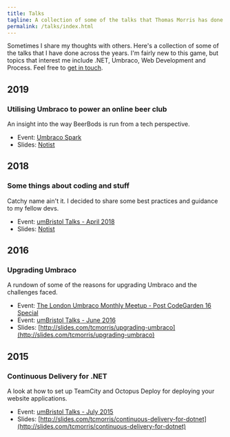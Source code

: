 ```yaml
---
title: Talks
tagline: A collection of some of the talks that Thomas Morris has done across the years.
permalink: /talks/index.html
---
```


Sometimes I share my thoughts with others. Here's a collection of some of the talks that I have done across the years. I'm fairly new to this game, but topics that interest me include .NET, Umbraco, Web Development and Process. Feel free to [get in touch](/about/).

## 2019

### Utilising Umbraco to power an online beer club

An insight into the way BeerBods is run from a tech perspective.

- Event: [Umbraco Spark](https://umbracospark.com/)
- Slides: [Notist](https://noti.st/tcmorris/MgBCLq/utilising-umbraco-to-power-an-online-beer-club)

## 2018

### Some things about coding and stuff

Catchy name ain't it. I decided to share some best practices and guidance to my fellow devs.

- Event: [umBristol Talks - April 2018](https://www.meetup.com/umBristol/events/249416362/)
- Slides: [Notist](https://noti.st/tcmorris/lgHV2y/some-things-about-coding-and-stuff)

## 2016

### Upgrading Umbraco

A rundown of some of the reasons for upgrading Umbraco and the challenges faced.

- Event: [The London Umbraco Monthly Meetup - Post CodeGarden 16 Special](http://www.meetup.com/The-London-Umbraco-Meetup/events/231674268/)
- Event: [umBristol Talks - June 2016](http://www.meetup.com/umBristol/events/230457961/)
- Slides: [http://slides.com/tcmorris/upgrading-umbraco](http://slides.com/tcmorris/upgrading-umbraco)

## 2015

### Continuous Delivery for .NET

A look at how to set up TeamCity and Octopus Deploy for deploying your website applications.

- Event: [umBristol Talks - July 2015](http://www.meetup.com/umBristol/events/222787016/)
- Slides: [http://slides.com/tcmorris/continuous-delivery-for-dotnet](http://slides.com/tcmorris/continuous-delivery-for-dotnet)